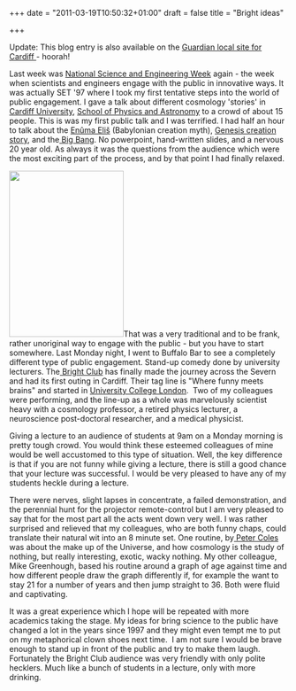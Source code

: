 +++
date = "2011-03-19T10:50:32+01:00"
draft = false
title = "Bright ideas"

+++

<p>Update: This blog entry is also available on the <a href="http://www.guardian.co.uk/cardiff/2011/mar/21/the-bright-club-cardiff-comedy-club-academics-stand-up">Guardian local site for Cardiff </a>- hoorah!</p>

<p>Last week was <a href="http://www.britishscienceassociation.org/web/NSEW/">National Science and Engineering Week</a> again - the week when scientists and engineers engage with the public in innovative ways. It was actually SET '97 where I took my first tentative steps into the world of public engagement. I gave a talk about different cosmology 'stories' in <a href="http://www.cf.ac.uk">Cardiff University</a>, <a href="http://www.astro.cf.ac.uk">School of Physics and Astronomy</a> to a crowd of about 15 people. <!--more-->This is was my first public talk and I was terrified. I had half an hour to talk about the <a href="http://en.wikipedia.org/wiki/En%C3%BBma_Eli%C5%A1">En&#251;ma Eli&#353;</a> (Babylonian creation myth), <a href="http://en.wikipedia.org/wiki/Book_of_Genesis">Genesis creation story</a>, and the<a href="http://en.wikipedia.org/wiki/Big_Bang"> Big Bang</a>.  No powerpoint, hand-written slides, and a nervous 20 year old. As always it was the questions from the audience which were the most exciting part of the process, and by that point I had finally relaxed.</p>

<p><a href="http://darkmattersheep.net/media/2011/03/photo.jpg"><img alt="" class="alignleft size-medium wp-image-446" height="300" src="http://darkmattersheep.net/media/2011/03/photo-207x300.jpg" title="Peter Coles telling some tales" width="207" /></a>That was a very traditional and to be frank, rather unoriginal way to engage with the public - but you have to start somewhere.  Last Monday night, I went to Buffalo Bar to see a completely different type of public engagement. Stand-up comedy done by university lecturers. The<a href="http://brightclub.org/"> Bright Club</a> has finally made the journey across the Severn and had its first outing in Cardiff. Their tag line is "Where funny meets brains" and started in <a href="http://www.ucl.ac.uk/">University College London</a>.&#160; Two of my colleagues were performing, and the line-up as a whole was marvelously scientist heavy with a cosmology professor, a retired physics lecturer, a neuroscience post-doctoral researcher, and a medical physicist.</p>

<p>Giving a lecture to an audience of students at 9am on a Monday morning is&#160; pretty tough crowd. You would think these esteemed colleagues of mine would be well accustomed to this type of situation. Well, the key difference is that if you are not funny while giving a lecture, there is still a good chance that your lecture was successful. I would be very pleased to have any of my students heckle during a lecture.</p>

<p>There were nerves, slight lapses in concentrate, a failed demonstration, and the perennial hunt for the projector remote-control but I am very pleased to say that for the most part all the acts went down very well. I was rather surprised and relieved that my colleagues, who are both funny chaps, could translate their natural wit into an 8 minute set. One routine, by<a href="http://telescoper.wordpress.com"> Peter Coles</a> was about the make up of the Universe, and how cosmology is the study of nothing, but really interesting, exotic, wacky nothing. My other colleague, Mike Greenhough, based his routine around a graph of age against time and how different people draw the graph differently if, for example the want to stay 21 for a number of years and then jump straight to 36. Both were fluid and captivating.</p>

<p>It was a great experience which I hope will be repeated with more academics taking the stage. My ideas for bring science to the public have changed a lot in the years since 1997 and they might even tempt me to put on my metaphorical clown shoes next time.&#160; I am not sure I would be brave enough to stand up in front of the public and try to make them laugh. Fortunately the Bright Club audience was very friendly with only polite hecklers. Much like a bunch of students in a lecture, only with more drinking.</p>